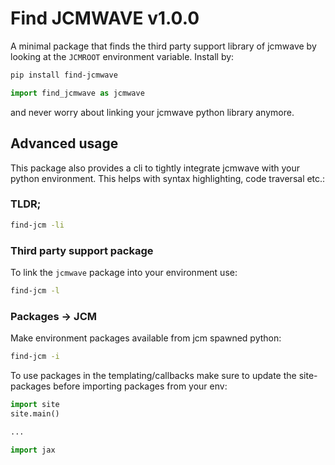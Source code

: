 # Find JCMWAVE v1.0.0
A minimal package that finds the third party support library of jcmwave by looking at the `JCMROOT` environment variable. 
Install by:

```bash
pip install find-jcmwave
```

```python
import find_jcmwave as jcmwave
```

and never worry about linking your jcmwave python library anymore.

## Advanced usage
This package also provides a cli to tightly integrate jcmwave with your python environment. This helps with syntax highlighting, code traversal etc.:
### TLDR;
```bash
find-jcm -li
```

### Third party support package
To link the `jcmwave` package into your environment use:
```bash
find-jcm -l
```

### Packages -> JCM
Make environment packages available from jcm spawned python:
```bash
find-jcm -i
```
To use packages in the templating/callbacks make sure to update the site-packages before importing packages from your env:
```python
import site
site.main()

...

import jax
```